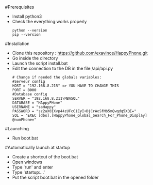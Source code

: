 #Prerequisites
- Install python3
- Check the everything works properly
    ```
    python --version
    pip --version
    ```

#Installation
- Clone this repository : https://github.com/exavince/HappyPhone.git
- Go inside the directory  
- Launch the script install.bat
- Edit the connection to the DB in the file /api/api.py
    ```
    # Change if needed the globals variables:
    #Serveur config
    HOST = "192.168.8.215" => YOU HAVE TO CHANGE THIS 
    PORT = 8000
    #Database config
    SERVER = "192.168.8.211\MBASQL" 
    DATABASE = "HAppyPHone" 
    USERNAME = "saHappy"
    PASSWORD = "sz2aX0IXvp44zUFcCiEyI+DjCrAoSfMb5mQwgdq5XQI="
    SQL = "EXEC [dbo].[HappyPhone_Global_Search_For_Phone_Display] @numPhone="

    ```

#Launching 

- Run boot.bat

#Automatically launch at startup

- Create a shortcut of the boot.bat
- Open windows
- Type 'run' and enter 
- Type 'startup:...'
- Put the script boot.bat in the opened folder